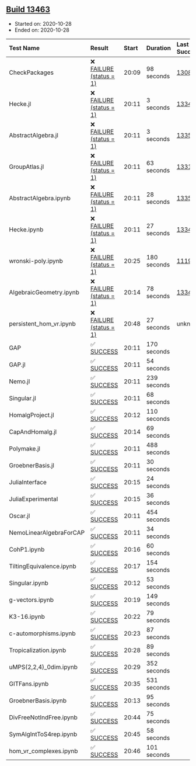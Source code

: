 ## [Build 13463](https://oscarci.mathematik.uni-kl.de/job/oscar/13463/)

* Started on: 2020-10-28
* Ended on: 2020-10-28

| Test Name    | Result | Start | Duration | Last Success | First Failure |
|:-------------|:-------|:------|:---------|:-------------|:--------------|
| CheckPackages | ❌ [FAILURE (status = 1)](https://oscarci.mathematik.uni-kl.de/job/oscar/13463/artifact/logs/build-13463/CheckPackages.log) | 20:09 | 98 seconds | [13085](https://oscarci.mathematik.uni-kl.de/job/oscar/13085/) | [13086](https://oscarci.mathematik.uni-kl.de/job/oscar/13086/) |
| Hecke.jl | ❌ [FAILURE (status = 1)](https://oscarci.mathematik.uni-kl.de/job/oscar/13463/artifact/logs/build-13463/Hecke.jl.log) | 20:11 | 3 seconds | [13341](https://oscarci.mathematik.uni-kl.de/job/oscar/13341/) | [13342](https://oscarci.mathematik.uni-kl.de/job/oscar/13342/) |
| AbstractAlgebra.jl | ❌ [FAILURE (status = 1)](https://oscarci.mathematik.uni-kl.de/job/oscar/13463/artifact/logs/build-13463/AbstractAlgebra.jl.log) | 20:11 | 3 seconds | [13355](https://oscarci.mathematik.uni-kl.de/job/oscar/13355/) | [13356](https://oscarci.mathematik.uni-kl.de/job/oscar/13356/) |
| GroupAtlas.jl | ❌ [FAILURE (status = 1)](https://oscarci.mathematik.uni-kl.de/job/oscar/13463/artifact/logs/build-13463/GroupAtlas.jl.log) | 20:11 | 63 seconds | [13311](https://oscarci.mathematik.uni-kl.de/job/oscar/13311/) | [13312](https://oscarci.mathematik.uni-kl.de/job/oscar/13312/) |
| AbstractAlgebra.ipynb | ❌ [FAILURE (status = 1)](https://oscarci.mathematik.uni-kl.de/job/oscar/13463/artifact/logs/build-13463/AbstractAlgebra.ipynb.log) | 20:11 | 28 seconds | [13355](https://oscarci.mathematik.uni-kl.de/job/oscar/13355/) | [13356](https://oscarci.mathematik.uni-kl.de/job/oscar/13356/) |
| Hecke.ipynb | ❌ [FAILURE (status = 1)](https://oscarci.mathematik.uni-kl.de/job/oscar/13463/artifact/logs/build-13463/Hecke.ipynb.log) | 20:11 | 27 seconds | [13341](https://oscarci.mathematik.uni-kl.de/job/oscar/13341/) | [13342](https://oscarci.mathematik.uni-kl.de/job/oscar/13342/) |
| wronski-poly.ipynb | ❌ [FAILURE (status = 1)](https://oscarci.mathematik.uni-kl.de/job/oscar/13463/artifact/logs/build-13463/wronski-poly.ipynb.log) | 20:25 | 180 seconds | [11192](https://oscarci.mathematik.uni-kl.de/job/oscar/11192/) | [11193](https://oscarci.mathematik.uni-kl.de/job/oscar/11193/) |
| AlgebraicGeometry.ipynb | ❌ [FAILURE (status = 1)](https://oscarci.mathematik.uni-kl.de/job/oscar/13463/artifact/logs/build-13463/AlgebraicGeometry.ipynb.log) | 20:14 | 78 seconds | [13341](https://oscarci.mathematik.uni-kl.de/job/oscar/13341/) | [13342](https://oscarci.mathematik.uni-kl.de/job/oscar/13342/) |
| persistent_hom_vr.ipynb | ❌ [FAILURE (status = 1)](https://oscarci.mathematik.uni-kl.de/job/oscar/13463/artifact/logs/build-13463/persistent_hom_vr.ipynb.log) | 20:48 | 27 seconds | unknown | unknown |
| GAP | ✅ [SUCCESS](https://oscarci.mathematik.uni-kl.de/job/oscar/13463/artifact/logs/build-13463/GAP.log) | 20:11 | 170 seconds |  |  |
| GAP.jl | ✅ [SUCCESS](https://oscarci.mathematik.uni-kl.de/job/oscar/13463/artifact/logs/build-13463/GAP.jl.log) | 20:11 | 54 seconds |  |  |
| Nemo.jl | ✅ [SUCCESS](https://oscarci.mathematik.uni-kl.de/job/oscar/13463/artifact/logs/build-13463/Nemo.jl.log) | 20:11 | 239 seconds |  |  |
| Singular.jl | ✅ [SUCCESS](https://oscarci.mathematik.uni-kl.de/job/oscar/13463/artifact/logs/build-13463/Singular.jl.log) | 20:11 | 68 seconds |  |  |
| HomalgProject.jl | ✅ [SUCCESS](https://oscarci.mathematik.uni-kl.de/job/oscar/13463/artifact/logs/build-13463/HomalgProject.jl.log) | 20:12 | 110 seconds |  |  |
| CapAndHomalg.jl | ✅ [SUCCESS](https://oscarci.mathematik.uni-kl.de/job/oscar/13463/artifact/logs/build-13463/CapAndHomalg.jl.log) | 20:14 | 69 seconds |  |  |
| Polymake.jl | ✅ [SUCCESS](https://oscarci.mathematik.uni-kl.de/job/oscar/13463/artifact/logs/build-13463/Polymake.jl.log) | 20:11 | 488 seconds |  |  |
| GroebnerBasis.jl | ✅ [SUCCESS](https://oscarci.mathematik.uni-kl.de/job/oscar/13463/artifact/logs/build-13463/GroebnerBasis.jl.log) | 20:11 | 30 seconds |  |  |
| JuliaInterface | ✅ [SUCCESS](https://oscarci.mathematik.uni-kl.de/job/oscar/13463/artifact/logs/build-13463/JuliaInterface.log) | 20:15 | 24 seconds |  |  |
| JuliaExperimental | ✅ [SUCCESS](https://oscarci.mathematik.uni-kl.de/job/oscar/13463/artifact/logs/build-13463/JuliaExperimental.log) | 20:15 | 36 seconds |  |  |
| Oscar.jl | ✅ [SUCCESS](https://oscarci.mathematik.uni-kl.de/job/oscar/13463/artifact/logs/build-13463/Oscar.jl.log) | 20:11 | 454 seconds |  |  |
| NemoLinearAlgebraForCAP | ✅ [SUCCESS](https://oscarci.mathematik.uni-kl.de/job/oscar/13463/artifact/logs/build-13463/NemoLinearAlgebraForCAP.log) | 20:11 | 34 seconds |  |  |
| CohP1.ipynb | ✅ [SUCCESS](https://oscarci.mathematik.uni-kl.de/job/oscar/13463/artifact/logs/build-13463/CohP1.ipynb.log) | 20:16 | 60 seconds |  |  |
| TiltingEquivalence.ipynb | ✅ [SUCCESS](https://oscarci.mathematik.uni-kl.de/job/oscar/13463/artifact/logs/build-13463/TiltingEquivalence.ipynb.log) | 20:17 | 154 seconds |  |  |
| Singular.ipynb | ✅ [SUCCESS](https://oscarci.mathematik.uni-kl.de/job/oscar/13463/artifact/logs/build-13463/Singular.ipynb.log) | 20:12 | 53 seconds |  |  |
| g-vectors.ipynb | ✅ [SUCCESS](https://oscarci.mathematik.uni-kl.de/job/oscar/13463/artifact/logs/build-13463/g-vectors.ipynb.log) | 20:19 | 149 seconds |  |  |
| K3-16.ipynb | ✅ [SUCCESS](https://oscarci.mathematik.uni-kl.de/job/oscar/13463/artifact/logs/build-13463/K3-16.ipynb.log) | 20:22 | 79 seconds |  |  |
| c-automorphisms.ipynb | ✅ [SUCCESS](https://oscarci.mathematik.uni-kl.de/job/oscar/13463/artifact/logs/build-13463/c-automorphisms.ipynb.log) | 20:23 | 87 seconds |  |  |
| Tropicalization.ipynb | ✅ [SUCCESS](https://oscarci.mathematik.uni-kl.de/job/oscar/13463/artifact/logs/build-13463/Tropicalization.ipynb.log) | 20:28 | 89 seconds |  |  |
| uMPS(2,2,4)_0dim.ipynb | ✅ [SUCCESS](https://oscarci.mathematik.uni-kl.de/job/oscar/13463/artifact/logs/build-13463/uMPS-2-2-4-_0dim.ipynb.log) | 20:29 | 352 seconds |  |  |
| GITFans.ipynb | ✅ [SUCCESS](https://oscarci.mathematik.uni-kl.de/job/oscar/13463/artifact/logs/build-13463/GITFans.ipynb.log) | 20:35 | 531 seconds |  |  |
| GroebnerBasis.ipynb | ✅ [SUCCESS](https://oscarci.mathematik.uni-kl.de/job/oscar/13463/artifact/logs/build-13463/GroebnerBasis.ipynb.log) | 20:13 | 95 seconds |  |  |
| DivFreeNotIndFree.ipynb | ✅ [SUCCESS](https://oscarci.mathematik.uni-kl.de/job/oscar/13463/artifact/logs/build-13463/DivFreeNotIndFree.ipynb.log) | 20:44 | 75 seconds |  |  |
| SymAlgIntToS4rep.ipynb | ✅ [SUCCESS](https://oscarci.mathematik.uni-kl.de/job/oscar/13463/artifact/logs/build-13463/SymAlgIntToS4rep.ipynb.log) | 20:45 | 58 seconds |  |  |
| hom_vr_complexes.ipynb | ✅ [SUCCESS](https://oscarci.mathematik.uni-kl.de/job/oscar/13463/artifact/logs/build-13463/hom_vr_complexes.ipynb.log) | 20:46 | 101 seconds |  |  |
